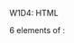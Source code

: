 W1D4: HTML

<!DOCTYPE HTML>

6 elements of <head>:
<title>, <meta>, <script>, <style>, <link>, <base>

5 elements of <body>:
Text, Lists, Links, Tables, Images



header 1: <h1></h1>
header 2: <h2></h2>
header 3: <h3></h3>
paragraph: <p></p> (moves to next line)
<span></span> (keeps the same line inline)
<pre></pre>
break line: <br />
horizontal rule: <hr />

Reference text
superscript: <sup></sup>
subscript: <sub></sub>
cite another job: <cite></cite>
abbreviation: <abbr></abbr>
code: <code></code>
sample: <samp></samp>
<kbd></kbd>
<var></var>
<blockquote></blockquote>
<q></q>
